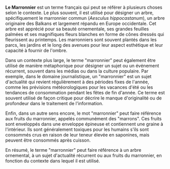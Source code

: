 **Le Marronnier** est un terme français qui peut se référer à plusieurs choses selon le contexte. Le plus souvent, il est utilisé pour désigner un arbre, spécifiquement le marronnier commun (*Aesculus hippocastanum*), un arbre originaire des Balkans et largement répandu en Europe occidentale. Cet arbre est apprécié pour sa beauté ornementale, ses grandes feuilles palmées et ses magnifiques fleurs blanches en forme de cônes dressés qui fleurissent au printemps. Les marronniers sont souvent plantés dans les parcs, les jardins et le long des avenues pour leur aspect esthétique et leur capacité à fournir de l'ombre.

Dans un contexte plus large, le terme "marronnier" peut également être utilisé de manière métaphorique pour désigner un sujet ou un événement récurrent, souvent dans les médias ou dans la culture populaire. Par exemple, dans le domaine journalistique, un "marronnier" est un sujet d'actualité qui revient régulièrement à des périodes fixes de l'année, comme les prévisions météorologiques pour les vacances d'été ou les tendances de consommation pendant les fêtes de fin d'année. Ce terme est souvent utilisé de façon critique pour décrire le manque d'originalité ou de profondeur dans le traitement de l'information.

Enfin, dans un autre sens encore, le mot "marronnier" peut faire référence aux fruits du marronnier, appelés communément des "marrons". Ces fruits sont enveloppés dans une enveloppe épineuse et contiennent une graine à l'intérieur. Ils sont généralement toxiques pour les humains s'ils sont consommés crus en raison de leur teneur élevée en saponines, mais peuvent être consommés après cuisson.

En résumé, le terme "marronnier" peut faire référence à un arbre ornemental, à un sujet d'actualité récurrent ou aux fruits du marronnier, en fonction du contexte dans lequel il est utilisé.